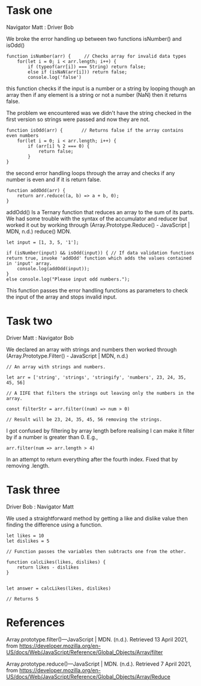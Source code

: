 Task one
========
Navigator Matt : Driver Bob

We broke the error handling up between two functions isNumber() and isOdd() 
```
function isNumber(arr) {	 // Checks array for invalid data types
	for(let i = 0; i < arr.length; i++) {
		if (typeof(arr[i]) === String) return false;
		else if (isNaN(arr[i])) return false;
		console.log('false')
```
this function checks if the input is a number or a string by looping though an array then if any element is a string or not a number (NaN) then it returns false.

The problem we encountered was we didn't have the string checked in the first version so strings were passed and now they are not.

```
function isOdd(arr) { 		// Returns false if the array contains even numbers
	for(let i = 0; i < arr.length; i++) {
		if (arr[i] % 2 === 0) {
			return false;
		}
}
```
the second error handling loops through the array and checks if any number is even and if it is return false.

```
function addOdd(arr) {  
    return arr.reduce((a, b) => a + b, 0);
}
```
addOdd() Is a Ternary function that reduces an array to the sum of its parts. 
We had some trouble with the syntax of the accumulator and reducer but worked it out by working through (Array.Prototype.Reduce() - JavaScript | MDN, n.d.) reduce() MDN.

```
let input = [1, 3, 5, '1'];

if (isNumber(input) && isOdd(input)) { // If data validation functions return true, invoke 'addOdd' function which adds the values contained in 'input' array.
	console.log(addOdd(input));
}
else console.log("Please input odd numbers.");
```
This function passes the error handling functions as parameters to check the input of the array and stops invalid input.

Task two
========
Driver Matt : Navigator Bob

We declared an array with strings and numbers then worked through (Array.Prototype.Filter() - JavaScript | MDN, n.d.)

```
// An array with strings and numbers.

let arr = ['string', 'strings', 'stringify', 'numbers', 23, 24, 35, 45, 56]

// A IIFE that filters the strings out leaving only the numbers in the array.

const filterStr = arr.filter((num) => num > 0)

// Result will be 23, 24, 35, 45, 56 removing the strings.

```

I got confused by filtering by array length before realising I can make it filter by if a number is greater than 0. E.g., 
```
arr.filter(num => arr.length > 4)
```
In an attempt to return everything after the fourth index. Fixed that by removing .length.

Task three
==========

Driver Bob : Navigator Matt

We used a straightforward method by getting a like and dislike value then finding the difference using a function.
```
let likes = 10
let dislikes = 5

// Function passes the variables then subtracts one from the other.

function calcLikes(likes, dislikes) {
    return likes - dislikes
}


let answer = calcLikes(likes, dislikes)

// Returns 5
```


References
==========


Array.prototype.filter()—JavaScript | MDN. (n.d.). Retrieved 13 April 2021, from https://developer.mozilla.org/en-US/docs/Web/JavaScript/Reference/Global_Objects/Array/filter

Array.prototype.reduce()—JavaScript | MDN. (n.d.). Retrieved 7 April 2021, from https://developer.mozilla.org/en-US/docs/Web/JavaScript/Reference/Global_Objects/Array/Reduce



